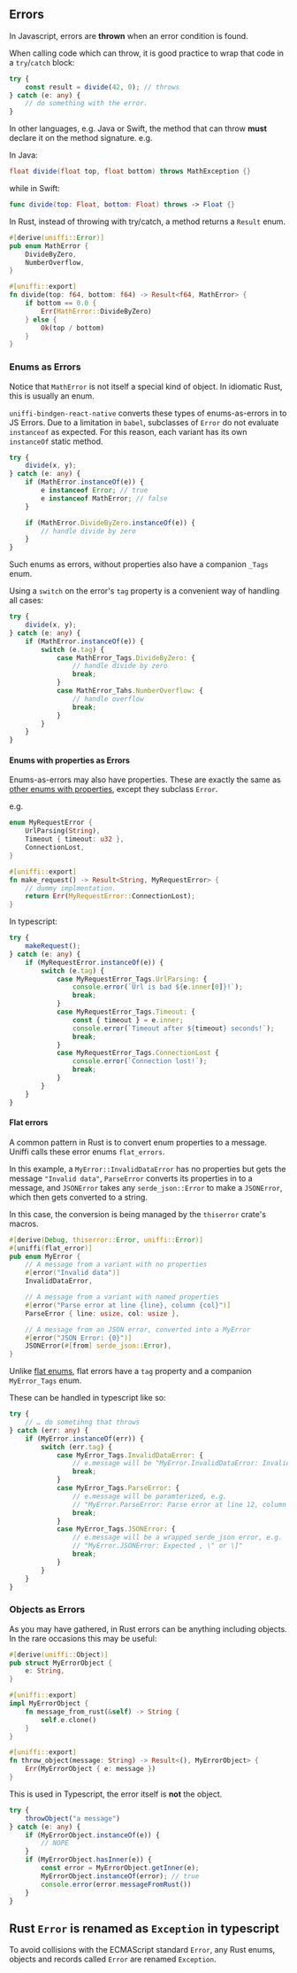 ## Errors

In Javascript, errors are __thrown__ when an error condition is found.

When calling code which can throw, it is good practice to wrap that code in a `try`/`catch` block:

```typescript
try {
    const result = divide(42, 0); // throws
} catch (e: any) {
    // do something with the error.
}
```

In other languages, e.g. Java or Swift, the method that can throw __must__ declare it on the method signature. e.g.

In Java:
```java
float divide(float top, float bottom) throws MathException {}
```

while in Swift:
```swift
func divide(top: Float, bottom: Float) throws -> Float {}
```

In Rust, instead of throwing with try/catch, a method returns a `Result` enum.

```rust
#[derive(uniffi::Error)]
pub enum MathError {
    DivideByZero,
    NumberOverflow,
}

#[uniffi::export]
fn divide(top: f64, bottom: f64) -> Result<f64, MathError> {
    if bottom == 0.0 {
        Err(MathError::DivideByZero)
    } else {
        Ok(top / bottom)
    }
}
```

### Enums as Errors

Notice that `MathError` is not itself a special kind of object. In idiomatic Rust, this is usually an enum.

`uniffi-bindgen-react-native` converts these types of enums-as-errors in to JS Errors. Due to a limitation in `babel`, subclasses of `Error` do not evaluate `instanceof` as expected. For this reason, each variant has its own `instanceOf` static method.

```typescript
try {
    divide(x, y);
} catch (e: any) {
    if (MathError.instanceOf(e)) {
        e instanceof Error; // true
        e instanceof MathError; // false
    }

    if (MathError.DivideByZero.instanceOf(e)) {
        // handle divide by zero
    }
}
```

Such enums as errors, without properties also have a companion `_Tags` enum.

Using a `switch` on the error's `tag` property is a convenient way of handling all cases:

```typescript
try {
    divide(x, y);
} catch (e: any) {
    if (MathError.instanceOf(e)) {
        switch (e.tag) {
            case MathError_Tags.DivideByZero: {
                // handle divide by zero
                break;
            }
            case MathError_Tahs.NumberOverflow: {
                // handle overflow
                break;
            }
        }
    }
}
```

#### Enums with properties as Errors

Enums-as-errors may also have properties. These are exactly the same as [other enums with properties](./enums.md#enums-with-properties), except they subclass `Error`.

e.g.

```rust
enum MyRequestError {
    UrlParsing(String),
    Timeout { timeout: u32 },
    ConnectionLost,
}

#[uniffi::export]
fn make_request() -> Result<String, MyRequestError> {
    // dummy implmentation.
    return Err(MyRequestError::ConnectionLost);
}
```

In typescript:

```typescript
try {
    makeRequest();
} catch (e: any) {
    if (MyRequestError.instanceOf(e)) {
        switch (e.tag) {
            case MyRequestError_Tags.UrlParsing: {
                console.error(`Url is bad ${e.inner[0]}!`);
                break;
            }
            case MyRequestError_Tags.Timeout: {
                const { timeout } = e.inner;
                console.error(`Timeout after ${timeout} seconds!`);
                break;
            }
            case MyRequestError_Tags.ConnectionLost {
                console.error(`Connection lost!`);
                break;
            }
        }
    }
}

```

#### Flat errors

A common pattern in Rust is to convert enum properties to a message. Uniffi calls these error enums `flat_errors`.

In this example, a `MyError::InvalidDataError` has no properties but gets the message `"Invalid data"`, `ParseError` converts its properties in to a message, and `JSONError` takes any `serde_json::Error` to make a `JSONError`, which then gets converted to a string.

In this case, the conversion is being managed by the `thiserror` crate's macros.

```rust
#[derive(Debug, thiserror::Error, uniffi::Error)]
#[uniffi(flat_error)]
pub enum MyError {
    // A message from a variant with no properties
    #[error("Invalid data")]
    InvalidDataError,

    // A message from a variant with named properties
    #[error("Parse error at line {line}, column {col}")]
    ParseError { line: usize, col: usize },

    // A message from an JSON error, converted into a MyError
    #[error("JSON Error: {0}")]
    JSONError(#[from] serde_json::Error),
}
```

Unlike [flat enums](enums.md#enums-without-properties), flat errors have a `tag` property and a companion `MyError_Tags` enum.

These can be handled in typescript like so:

```typescript
try {
    // … do sometihng that throws
} catch (err: any) {
    if (MyError.instanceOf(err)) {
        switch (err.tag) {
            case MyError_Tags.InvalidDataError: {
                // e.message will be "MyError.InvalidDataError: Invalid data"
                break;
            }
            case MyError_Tags.ParseError: {
                // e.message will be paramterized, e.g.
                // "MyError.ParseError: Parse error at line 12, column 4"
                break;
            }
            case MyError_Tags.JSONError: {
                // e.message will be a wrapped serde_json error, e.g.
                // "MyError.JSONError: Expected , \" or \]"
                break;
            }
        }
    }
}
```

### Objects as Errors

As you may have gathered, in Rust errors can be anything including objects. In the rare occasions this may be useful:

```rust
#[derive(uniffi::Object)]
pub struct MyErrorObject {
    e: String,
}

#[uniffi::export]
impl MyErrorObject {
    fn message_from_rust(&self) -> String {
        self.e.clone()
    }
}

#[uniffi::export]
fn throw_object(message: String) -> Result<(), MyErrorObject> {
    Err(MyErrorObject { e: message })
}
```

This is used in Typescript, the error itself is __not__ the object.

```typescript
try {
    throwObject("a message")
} catch (e: any) {
    if (MyErrorObject.instanceOf(e)) {
        // NOPE
    }
    if (MyErrorObject.hasInner(e)) {
        const error = MyErrorObject.getInner(e);
        MyErrorObject.instanceOf(error); // true
        console.error(error.messageFromRust())
    }
}
```

## Rust `Error` is renamed as `Exception` in typescript

To avoid collisions with the ECMAScript standard `Error`, any Rust enums, objects and records called `Error` are renamed `Exception`.

